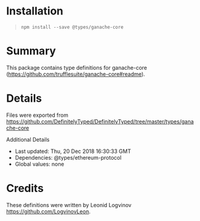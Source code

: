 # Installation
> `npm install --save @types/ganache-core`

# Summary
This package contains type definitions for ganache-core (https://github.com/trufflesuite/ganache-core#readme).

# Details
Files were exported from https://github.com/DefinitelyTyped/DefinitelyTyped/tree/master/types/ganache-core

Additional Details
 * Last updated: Thu, 20 Dec 2018 16:30:33 GMT
 * Dependencies: @types/ethereum-protocol
 * Global values: none

# Credits
These definitions were written by Leonid Logvinov <https://github.com/LogvinovLeon>.
